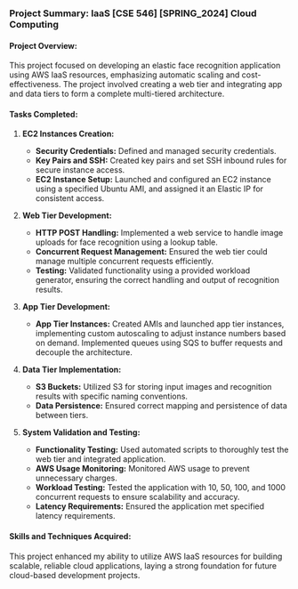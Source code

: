 ###  Project Summary: IaaS [CSE 546] [SPRING_2024] Cloud Computing

#### **Project Overview:**
This project focused on developing an elastic face recognition application using AWS IaaS resources, emphasizing automatic scaling and cost-effectiveness. The project involved creating a web tier and integrating app and data tiers to form a complete multi-tiered architecture.

#### **Tasks Completed:**


1. **EC2 Instances Creation:**
   - **Security Credentials:** Defined and managed security credentials.
   - **Key Pairs and SSH:** Created key pairs and set SSH inbound rules for secure instance access.
   - **EC2 Instance Setup:** Launched and configured an EC2 instance using a specified Ubuntu AMI, and assigned it an Elastic IP for consistent access.

2. **Web Tier Development:**
   - **HTTP POST Handling:** Implemented a web service to handle image uploads for face recognition using a lookup table.
   - **Concurrent Request Management:** Ensured the web tier could manage multiple concurrent requests efficiently.
   - **Testing:** Validated functionality using a provided workload generator, ensuring the correct handling and output of recognition results.

3. **App Tier Development:**
   - **App Tier Instances:** Created AMIs and launched app tier instances, implementing custom autoscaling to adjust instance numbers based on demand. Implemented queues using SQS to buffer requests and decouple the architecture.

4. **Data Tier Implementation:**
   - **S3 Buckets:** Utilized S3 for storing input images and recognition results with specific naming conventions.
   - **Data Persistence:** Ensured correct mapping and persistence of data between tiers.

5. **System Validation and Testing:**
   - **Functionality Testing:** Used automated scripts to thoroughly test the web tier and integrated application.
   - **AWS Usage Monitoring:** Monitored AWS usage to prevent unnecessary charges.
   - **Workload Testing:** Tested the application with 10, 50, 100, and 1000 concurrent requests to ensure scalability and accuracy.
   - **Latency Requirements:** Ensured the application met specified latency requirements.


#### **Skills and Techniques Acquired:**
This project enhanced my ability to utilize AWS IaaS resources for building scalable, reliable cloud applications, laying a strong foundation for future cloud-based development projects.

